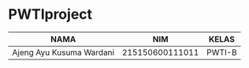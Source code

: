 # PWTIproject
| NAMA |  NIM  |  KELAS   
|--|--|--|
| Ajeng Ayu Kusuma Wardani  |  215150600111011     |  PWTI-B
